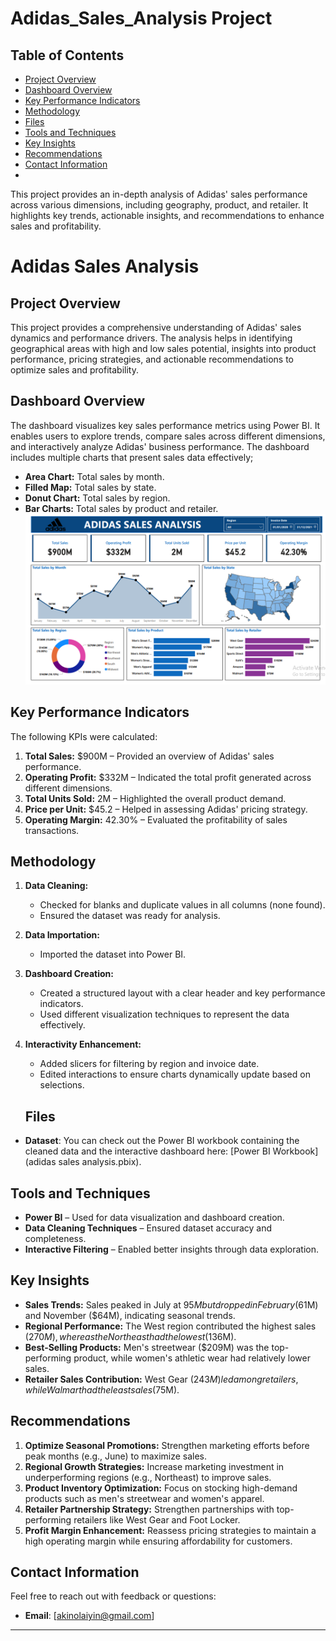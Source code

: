 # Adidas_Sales_Analysis Project

## Table of Contents
- [Project Overview](#project-overview)
- [Dashboard Overview](#dashboard-overview)
- [Key Performance Indicators](#key-performance-indicators)
- [Methodology](#methodology)
- [Files](#files)
- [Tools and Techniques](#tools-and-techniques)
- [Key Insights](#key-insights)
- [Recommendations](#recommendations)
- [Contact Information](#contact-information)
- 
This project provides an in-depth analysis of Adidas' sales performance across various dimensions, including geography, product, and retailer. It highlights key trends, actionable insights, and recommendations to enhance sales and profitability.
# Adidas Sales Analysis

## Project Overview
This project provides a comprehensive understanding of Adidas' sales dynamics and performance drivers. The analysis helps in identifying geographical areas with high and low sales potential, insights into product performance, pricing strategies, and actionable recommendations to optimize sales and profitability.

## Dashboard Overview
The dashboard visualizes key sales performance metrics using Power BI. It enables users to explore trends, compare sales across different dimensions, and interactively analyze Adidas' business performance. The dashboard includes multiple charts that present sales data effectively;

 - **Area Chart:** Total sales by month.
  - **Filled Map:** Total sales by state.
  - **Donut Chart:** Total sales by region.
  - **Bar Charts:** Total sales by product and retailer.
![Adidas Sales Dashboard](adidas_sales_analysis_dashboard.png)

## Key Performance Indicators
The following KPIs were calculated:
1. **Total Sales:** $900M – Provided an overview of Adidas' sales performance.
2. **Operating Profit:** $332M – Indicated the total profit generated across different dimensions.
3. **Total Units Sold:** 2M – Highlighted the overall product demand.
4. **Price per Unit:** $45.2 – Helped in assessing Adidas' pricing strategy.
5. **Operating Margin:** 42.30% – Evaluated the profitability of sales transactions.

## Methodology
1. **Data Cleaning:**
   - Checked for blanks and duplicate values in all columns (none found).
   - Ensured the dataset was ready for analysis.
2. **Data Importation:**
   - Imported the dataset into Power BI.
3. **Dashboard Creation:**
   - Created a structured layout with a clear header and key performance indicators.
   - Used different visualization techniques to represent the data effectively.
4. **Interactivity Enhancement:**
   - Added slicers for filtering by region and invoice date.
   - Edited interactions to ensure charts dynamically update based on selections.

   ## Files
- **Dataset**: You can check out the Power BI workbook containing the cleaned data and the interactive dashboard here: [Power BI Workbook](adidas sales analysis.pbix).

## Tools and Techniques

- **Power BI** – Used for data visualization and dashboard creation.
- **Data Cleaning Techniques** – Ensured dataset accuracy and completeness.
- **Interactive Filtering** – Enabled better insights through data exploration.

## Key Insights

- **Sales Trends:** Sales peaked in July at $95M but dropped in February ($61M) and November ($64M), indicating seasonal trends.
- **Regional Performance:** The West region contributed the highest sales ($270M), whereas the Northeast had the lowest ($136M).
- **Best-Selling Products:** Men's streetwear ($209M) was the top-performing product, while women's athletic wear had relatively lower sales.
- **Retailer Sales Contribution:** West Gear ($243M) led among retailers, while Walmart had the least sales ($75M).

## Recommendations

1. **Optimize Seasonal Promotions:** Strengthen marketing efforts before peak months (e.g., June) to maximize sales.
2. **Regional Growth Strategies:** Increase marketing investment in underperforming regions (e.g., Northeast) to improve sales.
3. **Product Inventory Optimization:** Focus on stocking high-demand products such as men's streetwear and women's apparel.
4. **Retailer Partnership Strategy:** Strengthen partnerships with top-performing retailers like West Gear and Foot Locker.
5. **Profit Margin Enhancement:** Reassess pricing strategies to maintain a high operating margin while ensuring affordability for customers.

## Contact Information
Feel free to reach out with feedback or questions:
- **Email**: [akinolaiyin@gmail.com]

---
